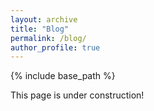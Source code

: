 ```yaml
---
layout: archive
title: "Blog"
permalink: /blog/
author_profile: true
---
```


{% include base_path %}

This page is under construction!